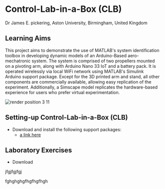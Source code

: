 # Control-Lab-in-a-Box (CLB)
Dr James E. pickering, Aston University, Birmingham, United Kingdom

## Learning Aims
This project aims to demonstrate the use of MATLAB's system identification toolbox in developing dynamic models of an Arduino-Based aero-mechatronic system. The system is comprised of two propellers mounted on a pivoting arm, along with Arduino Nano 33 IoT and a battery pack. It is operated wirelessly via local WiFi network using MATLAB's Simulink Arduino support package. Except for the 3D printed arm and stand, all other components are commercially available, allowing easy replication of the experiment. Additionally, a Simscape model replicates the hardware-based experience for users who prefer virtual experimentation.

![render position 3 11](https://github.com/DrJEPickering/Control-Lab-in-a-Box/assets/154066708/56c510a4-0e8c-4f94-b301-7c2336833f34)

## Setting-up Control-Lab-in-a-Box (CLB)

* Download and install the following support packages:
    * [a link here](https://uk.mathworks.com/hardware-support/arduino.html?#simulink)

## Laboratory Exercises 
* Download 


jfgjfgjfgj


fghghghgfhgfhgfhgh
